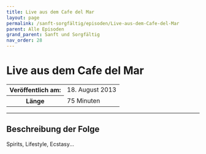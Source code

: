 ```yaml
---
title: Live aus dem Cafe del Mar
layout: page
permalink: /sanft-sorgfältig/episoden/Live-aus-dem-Cafe-del-Mar
parent: Alle Episoden
grand_parent: Sanft und Sorgfältig
nav_order: 28
---
```


# Live aus dem Cafe del Mar
<table class="resp-table dcf-table dcf-table-responsive dcf-table-bordered dcf-table-striped dcf-w-100%">
                    <tbody>
                        <tr>
                            <th scope="row">Veröffentlich am:</th>
                            <td data-label="Veröffentlich am:">18. August 2013</td>
                        </tr>
                        <tr>
                            <th scope="row">Länge </th>
                            <td data-label="Länge ">75 Minuten</td>
                        </tr></tbody>
                </table>

***

## Beschreibung der Folge

<div>
Spirits, Lifestyle, Ecstasy...  
</div>

